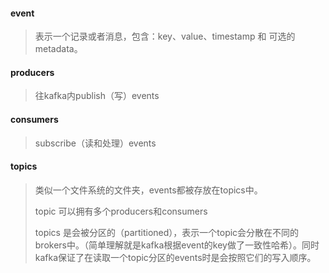#### event

> 表示一个记录或者消息，包含：key、value、timestamp 和 可选的metadata。

#### producers 

> 往kafka内publish（写）events

#### consumers 

> subscribe（读和处理）events

#### topics

> 类似一个文件系统的文件夹，events都被存放在topics中。
>
> topic 可以拥有多个producers和consumers
>
> topics 是会被分区的（partitioned），表示一个topic会分散在不同的brokers中。（简单理解就是kafka根据event的key做了一致性哈希）。同时kafka保证了在读取一个topic分区的events时是会按照它们的写入顺序。

